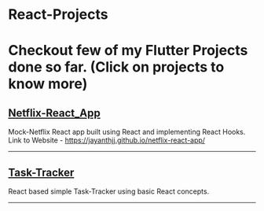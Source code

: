 # React-Projects


# Checkout few of my Flutter Projects done so far. (Click on projects to know more)
## [Netflix-React_App](https://github.com/jayanthjj/netflix-react-app)
Mock-Netflix React app built using React and implementing React Hooks. Link to Website -  https://jayanthjj.github.io/netflix-react-app/ 
<hr>

## [Task-Tracker](https://github.com/jayanthjj/task-tracker)
React based simple Task-Tracker using basic React concepts.
<hr>
